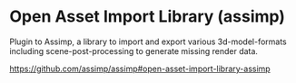 # Open Asset Import Library (assimp)

Plugin to Assimp, a library to import and export various 3d-model-formats including scene-post-processing to generate missing render data.

https://github.com/assimp/assimp#open-asset-import-library-assimp
